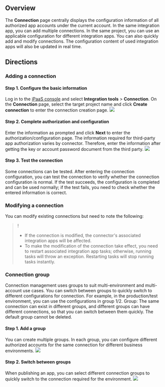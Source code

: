 ﻿## Overview
The **Connection** page centrally displays the configuration information of all authorized app accounts under the current account. In the same integration app, you can add multiple connections. In the same project, you can use an applicable configuration for different integration apps. You can also quickly add and modify connections. The configuration content of used integration apps will also be updated in real time.

## Directions

### Adding a connection
#### Step 1. Configure the basic information
Log in to the [iPaaS console](https://ipaas.cloud.tencent.com/connect-config) and select **Integration tools** > **Connection**. On the **Connection** page, select the target project name and click **Create connection** to enter the connection creation page.
![](https://qcloudimg.tencent-cloud.cn/raw/afc7e307cb26a23b099a98d0f4c17164.png)

#### Step 2. Complete authorization and configuration
Enter the information as prompted and click **Next** to enter the authorization/configuration page. The information required for third-party app authorization varies by connector. Therefore, enter the information after getting the key or account password document from the third party.
![](https://qcloudimg.tencent-cloud.cn/raw/0f1a4b1dbe93d0e045513f6ab795b546.png)

#### Step 3. Test the connection
Some connections can be tested. After entering the connection configuration, you can test the connection to verify whether the connection configuration is normal. If the test succeeds, the configuration is completed and can be used normally; if the test fails, you need to check whether the entered information is correct.

### Modifying a connection
You can modify existing connections but need to note the following:
>!
>- If the connection is modified, the connector's associated integration apps will be affected.
>- To make the modification of the connection take effect, you need to restart associated integration app tasks; otherwise, running tasks will throw an exception. Restarting tasks will stop running tasks instantly.
>

### Connection group
Connection management uses groups to suit multi-environment and multi-account use cases. You can switch between groups to quickly switch to different configurations for connection. For example, in the production/test environment, you can use the configurations in group 1/2.
Group: The same connection can exist in different groups, and different groups can have different connections, so that you can switch between them quickly. The default group cannot be deleted.  

#### Step 1. Add a group
You can create multiple groups. In each group, you can configure different authorized accounts for the same connection for different business environments.
![](https://qcloudimg.tencent-cloud.cn/raw/8c9e21fa48e8d117cb952703b0c0fdb6.png)

#### Step 2. Switch between groups
When publishing an app, you can select different connection groups to quickly switch to the connection required for the environment.
![](https://qcloudimg.tencent-cloud.cn/raw/8ad590cac8b7dd1b32e60358d6ec795c.png)